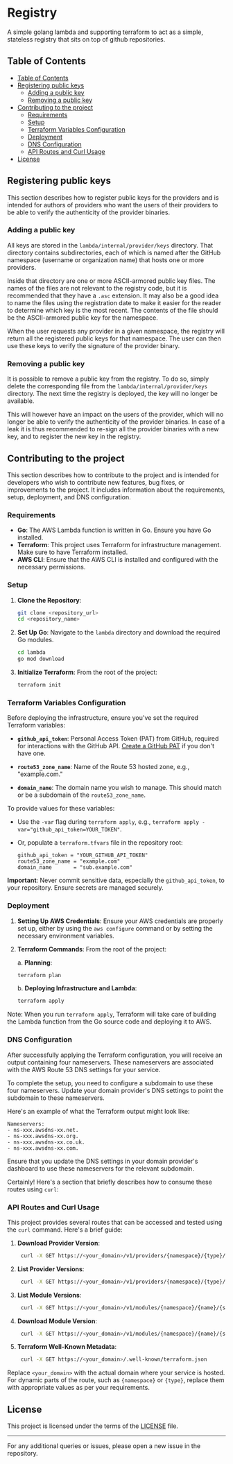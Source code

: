 # Registry

A simple golang lambda and supporting terraform to act as a simple, stateless registry that sits on top of github repositories.

## Table of Contents

- [Table of Contents](#table-of-contents)
- [Registering public keys](#registering-public-keys)
  - [Adding a public key](#adding-a-public-key)
  - [Removing a public key](#removing-a-public-key)
- [Contributing to the project](#contributing-to-the-project)
  - [Requirements](#requirements)
  - [Setup](#setup)
  - [Terraform Variables Configuration](#terraform-variables-configuration)
  - [Deployment](#deployment)
  - [DNS Configuration](#dns-configuration)
  - [API Routes and Curl Usage](#api-routes-and-curl-usage)
- [License](#license)

## Registering public keys

This section describes how to register public keys for the providers and is intended for authors of providers who want the users of their providers to be able to verify the authenticity of the provider binaries.

### Adding a public key

All keys are stored in the `lambda/internal/provider/keys` directory. That directory contains subdirectories, each of which is named after the GitHub namespace (username or organization name) that hosts one or more providers.

Inside that directory are one or more ASCII-armored public key files. The names of the files are not relevant to the registry code, but it is recommended that they have a `.asc` extension. It may also be a good idea to name the files using the registration date to make it easier for the reader to determine which key is the most recent. The contents of the file should be the ASCII-armored public key for the namespace.

When the user requests any provider in a given namespace, the registry will return all the registered public keys for that namespace. The user can then use these keys to verify the signature of the provider binary.

### Removing a public key

It is possible to remove a public key from the registry. To do so, simply delete the corresponding file from the `lambda/internal/provider/keys` directory. The next time the registry is deployed, the key will no longer be available.

This will however have an impact on the users of the provider, which will no longer be able to verify the authenticity of the provider binaries. In case of a leak it is thus recommended to re-sign all the provider binaries with a new key, and to register the new key in the registry.

## Contributing to the project

This section describes how to contribute to the project and is intended for developers who wish to contribute new features, bug fixes, or improvements to the project. It includes information about the requirements, setup, deployment, and DNS configuration.

### Requirements

- **Go**: The AWS Lambda function is written in Go. Ensure you have Go installed.
- **Terraform**: This project uses Terraform for infrastructure management. Make sure to have Terraform installed.
- **AWS CLI**: Ensure that the AWS CLI is installed and configured with the necessary permissions.

### Setup

1. **Clone the Repository**:

    ```bash
    git clone <repository_url>
    cd <repository_name>
    ```

2. **Set Up Go**:
   Navigate to the `lambda` directory and download the required Go modules.

    ```bash
    cd lambda
    go mod download
    ```

3. **Initialize Terraform**:
    From the root of the project:

    ```bash
    terraform init
    ```

### Terraform Variables Configuration

Before deploying the infrastructure, ensure you've set the required Terraform variables:

- **`github_api_token`**: Personal Access Token (PAT) from GitHub, required for interactions with the GitHub API. [Create a GitHub PAT](https://docs.github.com/en/github/authenticating-to-github/creating-a-personal-access-token) if you don't have one.

- **`route53_zone_name`**: Name of the Route 53 hosted zone, e.g., "example.com."

- **`domain_name`**: The domain name you wish to manage. This should match or be a subdomain of the `route53_zone_name`.

To provide values for these variables:

- Use the `-var` flag during `terraform apply`, e.g., `terraform apply -var="github_api_token=YOUR_TOKEN"`.
- Or, populate a `terraform.tfvars` file in the repository root:

    ```hcl
    github_api_token = "YOUR_GITHUB_API_TOKEN"
    route53_zone_name = "example.com"
    domain_name       = "sub.example.com"
    ```
  
**Important**: Never commit sensitive data, especially the `github_api_token`, to your repository. Ensure secrets are managed securely.

### Deployment

1. **Setting Up AWS Credentials**:
   Ensure your AWS credentials are properly set up, either by using the `aws configure` command or by setting the necessary environment variables.

2. **Terraform Commands**:
   From the root of the project:

   a. **Planning**:

   ```bash
   terraform plan
   ```

    b. **Deploying Infrastructure and Lambda**:

   ```bash
   terraform apply
   ```

Note: When you run `terraform apply`, Terraform will take care of building the Lambda function from the Go source code and deploying it to AWS.

### DNS Configuration

After successfully applying the Terraform configuration, you will receive an output containing four nameservers. These nameservers are associated with the AWS Route 53 DNS settings for your service.

To complete the setup, you need to configure a subdomain to use these four nameservers. Update your domain provider's DNS settings to point the subdomain to these nameservers.

Here's an example of what the Terraform output might look like:

```text
Nameservers:
- ns-xxx.awsdns-xx.net.
- ns-xxx.awsdns-xx.org.
- ns-xxx.awsdns-xx.co.uk.
- ns-xxx.awsdns-xx.com.
```

Ensure that you update the DNS settings in your domain provider's dashboard to use these nameservers for the relevant subdomain.

Certainly! Here's a section that briefly describes how to consume these routes using `curl`:

### API Routes and Curl Usage

This project provides several routes that can be accessed and tested using the `curl` command. Here's a brief guide:

1. **Download Provider Version**:

   ```bash
    curl -X GET https://<your_domain>/v1/providers/{namespace}/{type}/{version}/download/{os}/{arch}
   ```

2. **List Provider Versions**:

   ```bash
    curl -X GET https://<your_domain>/v1/providers/{namespace}/{type}/versions
   ```

3. **List Module Versions**:

   ```bash
    curl -X GET https://<your_domain>/v1/modules/{namespace}/{name}/{system}/versions
   ```

4. **Download Module Version**:

   ```bash
    curl -X GET https://<your_domain>/v1/modules/{namespace}/{name}/{system}/{version}/download
   ```

5. **Terraform Well-Known Metadata**:

   ```bash
    curl -X GET https://<your_domain>/.well-known/terraform.json
   ```

Replace `<your_domain>` with the actual domain where your service is hosted. For dynamic parts of the route, such as `{namespace}` or `{type}`, replace them with appropriate values as per your requirements.

## License

This project is licensed under the terms of the [LICENSE](LICENSE) file.

---

For any additional queries or issues, please open a new issue in the repository.
